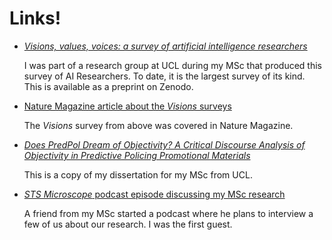 # Links!


- <i><a href="https://zenodo.org/records/15118399" target="_blank">Visions, values, voices: a survey of artificial intelligence researchers</a></i>

  I was part of a research group at UCL during my MSc that produced this survey of AI Researchers. To date, it is the largest survey of its kind. This is available as a preprint on Zenodo.

- <a href="https://www.nature.com/articles/d41586-025-01123-x" target="_blank">Nature Magazine article about the _Visions_ surveys</a>

  The _Visions_ survey from above was covered in Nature Magazine.

- [_Does PredPol Dream of Objectivity? A Critical Discourse Analysis of Objectivity in Predictive Policing Promotional Materials_](/TeddyZamborskyMScDissertation.pdf)

  This is a copy of my dissertation for my MSc from UCL.

- <a href="https://open.spotify.com/episode/4b6Krf3H1mgDahCYKrxKPk?si=aacc455190944cf6" target="_blank"><i>STS Microscope</i> podcast episode discussing my MSc research</a>

  A friend from my MSc started a podcast where he plans to interview a few of us about our research. I was the first guest. 


